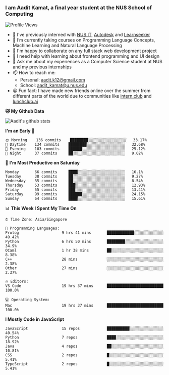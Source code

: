 ### I am Aadit Kamat, a final year student at the NUS School of Computing

![Profile Views](https://komarev.com/ghpvc/?username=aaditkamat)

- 🏢 I've previously interned with [NUS IT](https://nusit.nus.edu.sg/), [Autodesk](https://www.autodesk.com.sg/) and [Learnseeker](https://learnseeker.com/) 
- 🌱 I’m currently taking courses on Programming Language Concepts, Machine Learning and Natural Language Processing
- 👯 I'm happy to collaborate on any full stack web development project
- 🤔 I need help with learning about frontend programming and UI design
- 💬 Ask me about my experiences as a Computer Science student at NUS and my previous internships
- 📫 How to reach me: 
     - Personal: aadit.k12@gmail.com
     - School: aadit_kamat@u.nus.edu
- 😀 Fun fact: I have made new friends online over the summer from different parts of the world due to communities <t> like [intern.club](https://intern.club) and [lunchclub.ai](https://lunchclub.ai/)
     
**🐱 My Github Data**  
     
![Aadit's github stats](https://github-readme-stats.vercel.app/api?username=aaditkamat&count_private=true&show_icons=true)

<!--START_SECTION:waka-->
**I'm an Early 🐤** 

```text
🌞 Morning    136 commits    ████████░░░░░░░░░░░░░░░░░   33.17% 
🌆 Daytime    134 commits    ████████░░░░░░░░░░░░░░░░░   32.68% 
🌃 Evening    103 commits    ██████░░░░░░░░░░░░░░░░░░░   25.12% 
🌙 Night      37 commits     ██░░░░░░░░░░░░░░░░░░░░░░░   9.02%

```
📅 **I'm Most Productive on Saturday** 

```text
Monday       66 commits     ████░░░░░░░░░░░░░░░░░░░░░   16.1% 
Tuesday      38 commits     ██░░░░░░░░░░░░░░░░░░░░░░░   9.27% 
Wednesday    35 commits     ██░░░░░░░░░░░░░░░░░░░░░░░   8.54% 
Thursday     53 commits     ███░░░░░░░░░░░░░░░░░░░░░░   12.93% 
Friday       55 commits     ███░░░░░░░░░░░░░░░░░░░░░░   13.41% 
Saturday     99 commits     ██████░░░░░░░░░░░░░░░░░░░   24.15% 
Sunday       64 commits     ████░░░░░░░░░░░░░░░░░░░░░   15.61%

```


📊 **This Week I Spent My Time On** 

```text
⌚︎ Time Zone: Asia/Singapore

💬 Programming Languages: 
Prolog                   9 hrs 41 mins       ████████████░░░░░░░░░░░░░   49.42% 
Python                   6 hrs 50 mins       ████████░░░░░░░░░░░░░░░░░   34.9% 
OCaml                    1 hr 38 mins        ██░░░░░░░░░░░░░░░░░░░░░░░   8.38% 
C++                      28 mins             ░░░░░░░░░░░░░░░░░░░░░░░░░   2.38% 
Other                    27 mins             ░░░░░░░░░░░░░░░░░░░░░░░░░   2.37%

🔥 Editors: 
VS Code                  19 hrs 37 mins      █████████████████████████   100.0%

💻 Operating System: 
Mac                      19 hrs 37 mins      █████████████████████████   100.0%

```

**I Mostly Code in JavaScript** 

```text
JavaScript               15 repos            ██████████░░░░░░░░░░░░░░░   40.54% 
Python                   7 repos             ████░░░░░░░░░░░░░░░░░░░░░   18.92% 
Java                     4 repos             ██░░░░░░░░░░░░░░░░░░░░░░░   10.81% 
CSS                      2 repos             █░░░░░░░░░░░░░░░░░░░░░░░░   5.41% 
TypeScript               2 repos             █░░░░░░░░░░░░░░░░░░░░░░░░   5.41%

```



<!--END_SECTION:waka-->
